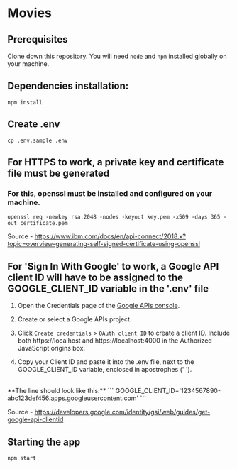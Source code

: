# Movies
## Prerequisites
Clone down this repository. You will need `node` and `npm` installed globally on your machine.

## Dependencies installation:
```
npm install
```

## Create .env
```
cp .env.sample .env
```

## For HTTPS to work, a private key and certificate file must be generated

### For this, openssl must be installed and configured on your machine.

```
openssl req -newkey rsa:2048 -nodes -keyout key.pem -x509 -days 365 -out certificate.pem
```

Source - https://www.ibm.com/docs/en/api-connect/2018.x?topic=overview-generating-self-signed-certificate-using-openssl

## For 'Sign In With Google' to work, a Google API client ID will have to be assigned to the GOOGLE_CLIENT_ID variable in the '.env' file

1. Open the Credentials page of the [Google APIs console](https://console.developers.google.com/apis).

2. Create or select a Google APIs project.

3. Click `Create credentials` > `OAuth client ID` to create a client ID. Include both https://localhost and https://localhost:4000 in the Authorized JavaScript origins box.

4. Copy your Client ID and paste it into the .env file, next to the GOOGLE_CLIENT_ID variable, enclosed in apostrophes (' ').
<br>
**The line should look like this:**
```
GOOGLE_CLIENT_ID='1234567890-abc123def456.apps.googleusercontent.com'
```

Source - https://developers.google.com/identity/gsi/web/guides/get-google-api-clientid

## Starting the app
```
npm start
```
